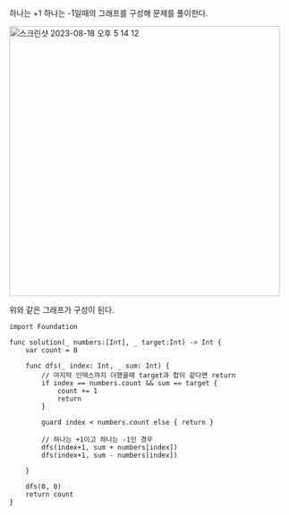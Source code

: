 하나는 +1 하나는 -1일때의 그래프를 구성해 문제를 풀이한다.   
   
<img width="483" alt="스크린샷 2023-08-18 오후 5 14 12" src="https://github.com/ww5702/Coding_Test/assets/60501045/32017de4-abc4-4a08-b6ac-0e0ac34ca722">   
   
   
위와 같은 그래프가 구성이 된다.   

```
import Foundation

func solution(_ numbers:[Int], _ target:Int) -> Int {
    var count = 0
    
    func dfs(_ index: Int, _ sum: Int) {
        // 마지막 인덱스까지 더했을때 target과 합이 같다면 return
        if index == numbers.count && sum == target {
            count += 1
            return
        }
        
        guard index < numbers.count else { return }
        
        // 하나는 +1이고 하나는 -1인 경우
        dfs(index+1, sum + numbers[index])
        dfs(index+1, sum - numbers[index])
        
    }
    
    dfs(0, 0)
    return count
}
```
